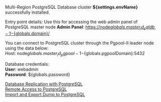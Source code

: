 Multi-Region PostgreSQL Database cluster **${settings.envName}** successfully installed.

Entry point details:
Use this for accessing the web admin panel of PostgreSQL master node
**Admin Panel**: [https://node${globals.master_id_sqldb-1}-${globals.domain}/](https://node${globals.master_id_sqldb-1}-${globals.domain}/)

You can connect to PostgreSQL cluster through the Pgpool-II leader node using the data below:    
Host: node${globals.master_id_pgpool-1}-${globals.pgpoolDomain}:5432

Database credentials:    
**User**: webadmin    
**Password**: ${globals.password}    

[Database Replication with PostgreSQL](https://docs.jelastic.com/postgresql-database-replication/)    
[Remote Access to PostgreSQL](https://docs.jelastic.com/remote-access-postgres/)    
[Import and Export Dump to PostgreSQL](https://docs.jelastic.com/dump-postgres/)    
